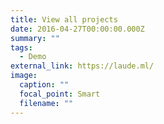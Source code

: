 ```yaml
---
title: View all projects
date: 2016-04-27T00:00:00.000Z
summary: ""
tags:
  - Demo
external_link: https://laude.ml/
image:
  caption: ""
  focal_point: Smart
  filename: ""
---
```

